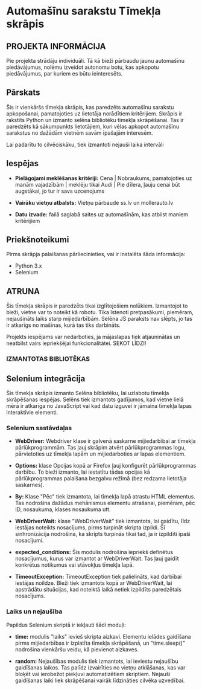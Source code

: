 # Automašīnu sarakstu Tīmekļa skrāpis

## PROJEKTA INFORMĀCIJA

Pie projekta strādāju individuāli. Tā kā bieži pārbaudu jaunu automašīnu piedāvājumus, nolēmu izveidot autonomu botu, kas apkopotu piedāvājumus, par kuriem es būtu ieinteresēts.

## Pārskats

Šis ir vienkāršs tīmekļa skrāpis, kas paredzēts automašīnu sarakstu apkopošanai, pamatojoties uz lietotāja norādītiem kritērijiem. Skrāpis ir rakstīts Python un izmanto selēna bibliotēku tīmekļa skrāpēšanai. Tas ir paredzēts kā sākumpunkts lietotājiem, kuri vēlas apkopot automašīnu sarakstus no dažādām vietnēm savām īpašajām interesēm.

Lai padarītu to cilvēciskāku, tiek izmantoti nejauši laika intervāli

## Iespējas

- **Pielāgojami meklēšanas kritēriji:** Cena | Nobraukums, pamatojoties uz manām vajadzībām | meklēju tikai Audi | Pie dīlera, ļauju cenai būt augstākai, jo tur ir savs uzcenojums
  
- **Vairāku vietņu atbalsts:** Vietņu pārbaude ss.lv un mollerauto.lv

- **Datu izvade:** failā saglabā saites uz automašīnām, kas atbilst maniem kritērijiem

## Priekšnoteikumi

Pirms skrāpja palaišanas pārliecinieties, vai ir instalēta šāda informācija:

- Python 3.x
- Selenium

## ATRUNA

Šis tīmekļa skrāpis ir paredzēts tikai izglītojošiem nolūkiem. Izmantojot to bieži, vietne var to noteikt kā robotu. Tika īstenoti pretpasākumi, piemēram, nejaušināts laiks starp mijiedarbībām. Selēna JS paraksts nav slēpts, jo tas ir atkarīgs no mašīnas, kurā tas tiks darbināts.

Projekts iespējams var nedarboties, ja mājaslapas tiek atjauninātas un neatbilst vairs iepriekšējai funkcionalitātei. SEKOT LĪDZI!

### IZMANTOTAS BIBLIOTĒKAS

## Selenium integrācija

Šis tīmekļa skrāpis izmanto Selēna bibliotēku, lai uzlabotu tīmekļa skrāpēšanas iespējas. Selēns tiek izmantots gadījumos, kad vietne lielā mērā ir atkarīga no JavaScript vai kad datu izguvei ir jāmaina tīmekļa lapas interaktīvie elementi.

### Selenium sastāvdaļas

- **WebDriver:** Webdriver klase ir galvenā saskarne mijiedarbībai ar tīmekļa pārlūkprogrammām. Tas ļauj skrāpim atvērt pārlūkprogrammas logu, pārvietoties uz tīmekļa lapām un mijiedarboties ar lapas elementiem.

- **Options:** klase Opcijas kopā ar Firefox ļauj konfigurēt pārlūkprogrammas darbību. To bieži izmanto, lai iestatītu tādas opcijas kā pārlūkprogrammas palaišana bezgalvu režīmā (bez redzama lietotāja saskarnes).

- **By:** Klase "Pēc" tiek izmantota, lai tīmekļa lapā atrastu HTML elementus. Tas nodrošina dažādus mehānismus elementu atrašanai, piemēram, pēc ID, nosaukuma, klases nosaukuma utt.

- **WebDriverWait:** klase "WebDriverWait" tiek izmantota, lai gaidītu, līdz iestājas noteikts nosacījums, pirms turpināt skripta izpildi. Šī sinhronizācija nodrošina, ka skripts turpinās tikai tad, ja ir izpildīti īpaši nosacījumi.

- **expected_conditions:** Šis modulis nodrošina iepriekš definētus nosacījumus, kurus var izmantot ar WebDriverWait. Tas ļauj gaidīt konkrētus notikumus vai stāvokļus tīmekļa lapā.

- **TimeoutException:** TimeoutException tiek palielināts, kad darbībai iestājas noildze. Bieži tiek izmantots kopā ar WebDriverWait, lai apstrādātu situācijas, kad noteiktā laikā netiek izpildīts paredzētais nosacījums.

### Laiks un nejaušība

Papildus Selenium skriptā ir iekļauti šādi moduļi:

- **time:** modulis "laiks" ievieš skripta aizkavi. Elementu ielādes gaidīšana pirms mijiedarbības ir izplatīta tīmekļa skrāpēšanā, un “time.sleep()” nodrošina vienkāršu veidu, kā pievienot aizkaves.

- **random:** Nejaušības modulis tiek izmantots, lai ieviestu nejaušību gaidīšanas laikos. Tas palīdz izvairīties no vietņu atklāšanas, kas var bloķēt vai ierobežot piekļuvi automatizētiem skriptiem. Nejauši gaidīšanas laiki liek skrāpēšanai vairāk līdzināties cilvēka uzvedībai.
